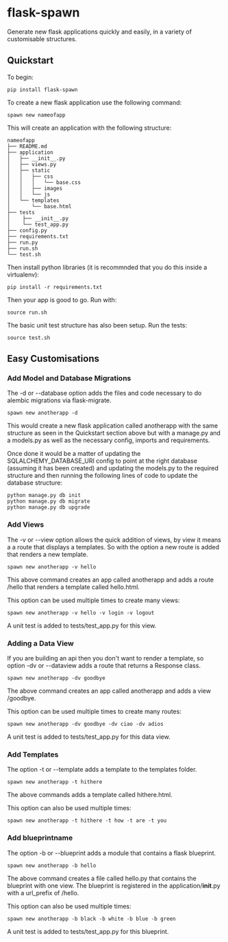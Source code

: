 # flask-spawn
Generate new flask applications quickly and easily, in a variety of customisable structures.


## Quickstart

To begin:

```
pip install flask-spawn
```

To create a new flask application use the following command:

```
spawn new nameofapp
```

This will create an application with the following structure:

```
nameofapp
├── README.md
├── application
│   ├── __init__.py
│   ├── views.py
│   ├── static
│   │   ├── css
│   │   │   └── base.css
│   │   ├── images
│   │   └── js
│   └── templates
│       └── base.html
├── tests
│    ├── __init__.py
│    └── test_app.py
├── config.py
├── requirements.txt
├── run.py
├── run.sh
└── test.sh
```

Then install python libraries (it is recommnded that you do this inside a virtualenv):

```
pip install -r requirements.txt
```
Then your app is good to go. Run with:

```
source run.sh
```
The basic unit test structure has also been setup. Run the tests:

```
source test.sh
```

## Easy Customisations

### Add Model and Database Migrations

The -d or --database option adds the files and code necessary to do alembic migrations via flask-migrate.

```
spawn new anotherapp -d
```
This would create a new flask application called anotherapp with the same structure as seen in the Quickstart section above but with a manage.py and a models.py as well as the necessary config, imports and  requirements.

Once done it would be a matter of updating the SQLALCHEMY_DATABASE_URI config to point at the right database (assuming it has been created) and updating the models.py to the required structure and then running the following lines of code to update the database structure:

```
python manage.py db init
python manage.py db migrate
python manage.py db upgrade
```

### Add Views

The -v or --view option allows the quick addition of views, by view it means a
a route that displays a templates. So with the option a new route is added that renders a new template.

```
spawn new anotherapp -v hello
```
This above command creates an app called anotherapp and adds a route /hello that renders a template called hello.html.

This option can be used multiple times to create many views:
```
spawn new anotherapp -v hello -v login -v logout
```
A unit test is added to tests/test_app.py for this view.

### Adding a Data View

If you are building an api then you don't want to render a template, so option
-dv or --dataview adds a route that returns a Response class.
```
spawn new anotherapp -dv goodbye
```
The above command creates an app called anotherapp and adds a view /goodbye.

This option can be used multiple times to create many routes:
```
spawn new anotherapp -dv goodbye -dv ciao -dv adios
```
A unit test is added to tests/test_app.py for this data view.

### Add Templates

The option -t or --template adds a template to the templates folder.
```
spawn new anotherapp -t hithere
```
The above commands adds a template called hithere.html.

This option can also be used multiple times:
```
spawn new anotherapp -t hithere -t how -t are -t you
```

### Add blueprintname

The option -b or --blueprint adds a module that contains a flask blueprint.
```
spawn new anotherapp -b hello
```
The above command creates a file called hello.py that contains the blueprint with one view. The blueprint is registered in the application/__init__.py with a url_prefix of /hello.

This option can also be used multiple times:
```
spawn new anotherapp -b black -b white -b blue -b green
```
A unit test is added to tests/test_app.py for this blueprint.
